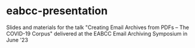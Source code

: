 # eabcc-presentation
Slides and materials for the talk "Creating Email Archives from PDFs – The COVID-19 Corpus"  delivered at the EABCC Email Archiving Symposium in June '23
